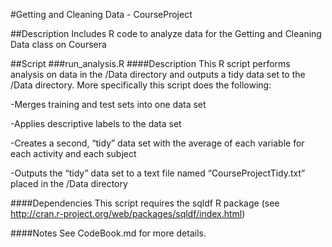 #Getting and Cleaning Data - CourseProject

##Description
Includes R code to analyze data for the Getting and Cleaning Data class on Coursera 

##Script
###run_analysis.R
####Description
This R script performs analysis on data in the /Data directory and outputs a tidy data set to the /Data directory. More specifically this script does the following:

-Merges training and test sets into one data set

-Applies descriptive labels to the data set

-Creates a second, “tidy” data set with the average of each variable for each activity and each subject

-Outputs the “tidy” data set to a text file named “CourseProjectTidy.txt” placed in the /Data directory

####Dependencies
This script requires the sqldf R package (see http://cran.r-project.org/web/packages/sqldf/index.html)

####Notes
See CodeBook.md for more details.


